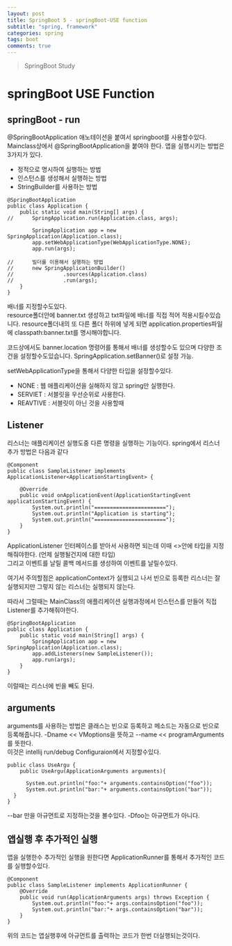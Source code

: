 ```yaml
---
layout: post
title: SpringBoot 5 - springBoot-USE function
subtitle: "spring, framework"
categories: spring
tags: boot
comments: true
---
```

> SpringBoot Study

# springBoot USE Function

## springBoot - run
  
  @SpringBootApplication 애노테이션을 붙여서 springboot를 사용할수있다.  
  Mainclass상에서 @SpringBootApplication을 붙여야 한다. 앱을 실행시키는 방법은 3가지가 있다.
  - 정적으로 명시하여 실행하는 방법 
  - 인스턴스를 생성해서 실행하는 방법
  - StringBuilder를 사용하는 방법  
   
  ```
  @SpringBootApplication
  public class Application {
      public static void main(String[] args) {
  //      SpringApplication.run(Application.class, args);

          SpringApplication app = new SpringApplication(Application.class);
          app.setWebApplicationType(WebApplicationType.NONE);
          app.run(args);

  //      빌더를 이용해서 실행하는 방법
  //      new SpringApplicationBuilder()
  //                .sources(Application.class)
  //                .run(args);
      }
  }
  ```

  배너를 지정할수도있다.  
  resource폴더안에 banner.txt 생성하고 txt파일에 배너를 직접 적어 적용시킬수있습니다. resource폴더내의 또 다른 폴더 하위에 넣게 되면 application.properties파일에 classpath:banner.txt를 명시해야합니다.  

  코드상에서도 banner.location 명령어를 통해서 배너를 생성할수도 있으며 다양한 조건을 설정할수도있습니다. SpringApplication.setBanner()로 설정 가능.

  setWebApplicationType을 통해서 다양한 타입을 설정할수있다.  
  - NONE : 웹 애플리케이션을 실해하지 않고 spring만 실행한다.
  - SERVIET : 서블릿을 우선순위로 사용한다.
  - REAVTIVE : 서블릿이 아닌 것을 사용할때




## Listener
  
  리스너는 애플리케이션 실행도중 다른 명령을 실행하는 기능이다. 
  spring에서 리스너 추가 방법은 다음과 같다   
  ```
  @Component
  public class SampleListener implements ApplicationListener<ApplicationStartingEvent> {

      @Override
      public void onApplicationEvent(ApplicationStartingEvent applicationStartingEvent) {
          System.out.println("=======================");
          System.out.println("Application is starting");
          System.out.println("=======================");
      }
  }  
  ```  
  ApplicationListener 인터페이스를 받아서 사용하면 되는데 이때 <>안에 타입을 지정해줘야한다. (언제 실행될건지에 대한 타입)  
  그리고 이벤트를 날릴 콜백 메서드를 생성하여 이벤트를 날릴수있다.

  여기서 주의할점은 applicationContext가 실행되고 나서 빈으로 등록한 리스너는 잘 실행되지만 그렇지 않는 리스너는 실행되지 않는다.  

  따라서 그럴때는 MainClass의 애플리케이션 실행과정에서 인스턴스를 만들어 직접 Listener를 추가해줘야한다.  

  ```
  @SpringBootApplication
  public class Application {
      public static void main(String[] args) {
          SpringApplication app = new SpringApplication(Application.class);
          app.addListeners(new SampleListener());
          app.run(args);
      }
  }
  ```  

  이럴때는 리스너에 빈을 빼도 된다. 
  
## arguments
  arguments를 사용하는 방법은 클래스는 빈으로 등록하고 메소드는 자동으로 빈으로 등록해줍니다.
  -Dname << VMoptions을 뜻하고 --name << programArguments를 뜻한다.  
  이것은 intellij run/debug Configuraion에서 지정할수있다.

  ```
  public class UseArgu {
      public UseArgu(ApplicationArguments arguments){

        System.out.println("foo:"+ arguments.containsOption("foo"));
        System.out.println("bar:"+ arguments.containsOption("bar"));
    }
  }
  ```  

  --bar 만을 아규먼트로 지정하는것을 볼수있다. -Dfoo는 아규먼트가 아니다.


## 앱실행 후 추가적인 실행
  앱을 실행한수 추가적인 실행을 원한다면 ApplicationRunner를 통해서 추가적인 코드를 실행할수있다.

  ```
  @Component
  public class SampleListener implements ApplicationRunner {
      @Override
      public void run(ApplicationArguments args) throws Exception {
          System.out.println("foo:"+ args.containsOption("foo"));
          System.out.println("bar:"+ args.containsOption("bar"));
      }
  }
  ```
  위의 코드는 앱실행후에 아규먼트를 출력하는 코드가 한번 더실행되는것이다. 

  